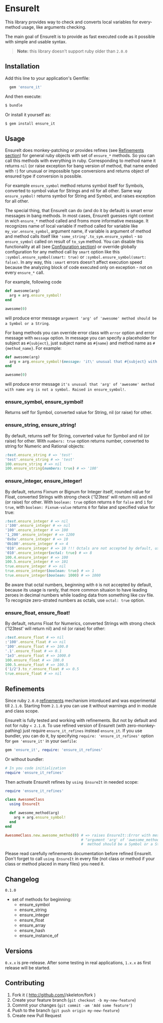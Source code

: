 # EnsureIt

This library provides way to check and converts local variables for every-method usage, like arguments checking.

The main goal of EnsureIt is to provide as fast executed code as it possible with simple and usable syntax.

> **Note:** this library doesn't support ruby older than `2.0.0`

## Installation

Add this line to your application's Gemfile:

```ruby
  gem 'ensure_it'
```

And then execute:

```sh
$ bundle
```

Or install it yourself as:

```sh
$ gem install ensure_it
```

## Usage

EnsureIt does monkey-patching or provides refines (see [Refinements section](#refinements)) for general ruby objects with set of `ensure_*` methods. So you can call this methods with everything in ruby. Corresponding to method name it returns `nil` (or raise exception for bang version of method, that name ended with `!`) for unusual or impossible type conversions and returns object of ensured type if conversion is possible.

For example `ensure_symbol` method returns symbol itself for Symbols, converted to symbol value for Strings and nil for all other. Same way `ensure_symbol!` returns symbol for String and Symbol, and raises exception for all other.

The special thing, that EnsureIt can do (and do it by default) is smart error messages in bang methods. In most cases, EnsureIt guesses right context in wich `ensure_*` method called and froms more informative message. It recognizes name of local variable if method called for variable like `my_var.ensure_symbol`, argument name, if variable is argument of method and method calls itself like `'some_string'.to_sym.ensure_symbol` - so `ensure_symbol` called on result of `to_sym` method. You can disable this functionality at all (see [Configuration section](configuration)) or override globally configuration for any method call by `smart` option like this `:symbol.ensure_symbol(smart: true)` or `:symbol.ensure_symbol(smart: false)`. In any way, this `:smart` errors doesn't affect execution speed because the analyzing block of code executed only on exception - not on every `ensure_*` call.

For example, following code

```ruby
def awesome(arg)
  arg = arg.ensure_symbol!
end

awesome(0)
```

will produce error message `argument 'arg' of 'awesome' method should be a Symbol or a String`.

For bang methods you can override error class with `error` option and error message with `message` option. In message you can specify a placeholder for subject as `#{subject}`, just subject name as `#{name}` and method name as `#{method_name}`. For example:

```ruby
def awesome(arg)
  arg = arg.ensure_symbol!(message: 'it\' unusual that #{subject} with name #{name} is not a symbol. Raised by #{method_name}')
end

awesome(0)
```

will produce error message `it's unusual that 'arg' of 'awesome' method with name arg is not a symbol. Raised in ensure_symbol!`.

### ensure_symbol, ensure_symbol!

Returns self for Symbol, converted value for String, nil (or raise) for other.

### ensure_string, ensure_string!

By default, returns self for String, converted value for Symbol and nil (or raise) for other. With `numbers: true` option returns number, converted to string for Numeric and Rational objects:

```ruby
:test.ensure_string # => 'test'
'test'.ensure_string # => 'test'
100.ensure_string # => nil
100.ensure_string(numbers: true) # => '100'
```

### ensure_integer, ensure_integer!

By default, returns Fixnum or Bignum for Integer itself, rounded value for Float, converted Strings with strong check ('123test' will return nil) and nil (or raise) for other. With `boolean: true` option returns `0` for `false` and `1` for `true`, with `boolean: Fixnum-value` returns `0` for false and specified value for true:

```ruby
:test.ensure_integer # => nil
:'100'.ensure_integer # => nil
'100'.ensure_integer # => 100
'1_200'.ensure_integer # => 1200
'0x0a'.ensure_integer # => 10
'0b100'.ensure_integer # => 4
'010'.ensure_integer # => 10 !!! Octals are not accepted by default, use octal: true for this
'010'.ensure_integer(octal: true) # => 8
100.4.ensure_integer # => 100
100.5.ensure_integer # => 101
true.ensure_integer # => nil
true.ensure_integer(boolean: true) # => 1
true.ensure_integer(boolean: 1000) # => 1000
```

Be aware that octal numbers, beginning with `0` is not accepted by default, because its usage is rarely, that more common situaion to have leading zeroes in decimal numbers while loading data from something like csv file. To recognize zero-strated numbers as octals, use `octal: true` option.

### ensure_float, ensure_float!

By default, returns Float for Numerics, converted Strings with strong check ('123test' will return nil) and nil (or raise) for other:

```ruby
:test.ensure_float # => nil
:'100'.ensure_float # => nil
'100'.ensure_float # => 100.0
'.1'.ensure_float # => 0.1
'1e3'.ensure_float # => 1000.0
100.ensure_float # => 100.0
100.5.ensure_float # => 100.5
('1/2').to_r.ensure_float # => 0.5
true.ensure_float # => nil
```

## Refinements

Since ruby `2.0.0` [refinements](http://www.ruby-doc.org/core-2.1.1/doc/syntax/refinements_rdoc.html) mechanism intorduced and was experimental till `2.1.0`. Starting from `2.1.0` you can use it without warnings and in module and class scope.

EnsureIt is fully tested and working with refinements. But not by default and not for ruby `< 2.1.0`. To use refined version of EnsureIt (with zero-monkey-pathing) just require `ensure_it_refines` instead `ensure_it`. If you use bundler, you can do it, by specifying `require: 'ensure_it_refines'` option for `gem 'ensure_it'` in your `Gemfile`:

```ruby
gem 'ensure_it', require: 'ensure_it_refines'
```

Or without bundler:

```ruby
# In you code initialization
require 'ensure_it_refines'
```

Then activate EnsureIt refines by `using EnsureIt` in needed scope:

```ruby
require 'ensure_it_refines'

class AwesomeClass
  using EnsureIt

  def awesome_method(arg)
    arg = arg.ensure_symbol!
  end
end

AwesomeClass.new.awesome_method(0) # => raises EnsureIt::Error with message
                                   # "argument 'arg' of 'awesome_method' 
                                   #  method should be a Symbol or a String"
```

Please read carefully refinements documentation before refined EnsureIt. Don't forget to call `using EnsureIt` in every file (not class or method if your class or method placed in many files) you need it.

## Changelog

`0.1.0`
* set of methods for beginning:
    - ensure_symbol
    - ensure_string
    - ensure_integer
    - ensure_float
    - ensure_array
    - ensure_hash
    - ensure_instance_of

## Versions

`0.x.x` is pre-release. After some testing in real applications, `1.x.x` as first release will be started.

## Contributing

1. Fork it ( http://github.com/<my-github-username>/skeleton/fork )
2. Create your feature branch (`git checkout -b my-new-feature`)
3. Commit your changes (`git commit -am 'Add some feature'`)
4. Push to the branch (`git push origin my-new-feature`)
5. Create new Pull Request
